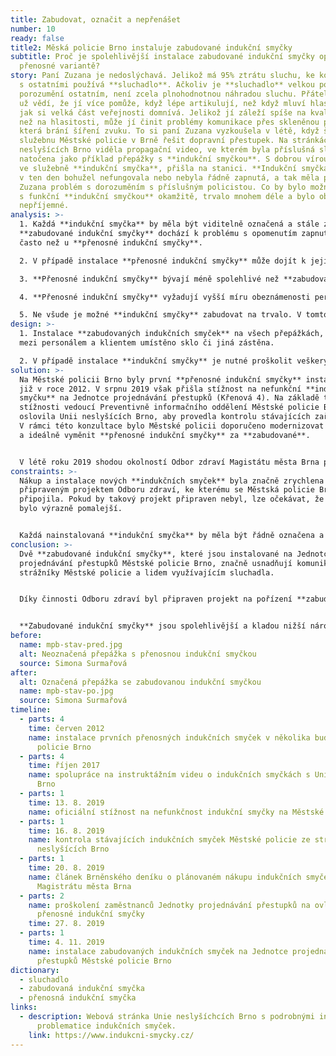 ```yaml
---
title: Zabudovat, označit a nepřenášet
number: 10
ready: false
title2: Měská policie Brno instaluje zabudované indukční smyčky
subtitle: Proč je spolehlivější instalace zabudované indukční smyčky oproti její
  přenosné variantě?
story: Paní Zuzana je nedoslýchavá. Jelikož má 95% ztrátu sluchu, ke komunikaci
  s ostatními používá **sluchadlo**. Ačkoliv je **sluchadlo** velkou pomocí pro
  porozumění ostatním, není zcela plnohodnotnou náhradou sluchu. Přátelé Zuzany
  už vědí, že jí více pomůže, když lépe artikulují, než když mluví hlasitěji,
  jak si velká část veřejnosti domnívá. Jelikož jí záleží spíše na kvalitě zvuku
  než na hlasitosti, může jí činit problémy komunikace přes skleněnou přepážku,
  která brání šíření zvuku. To si paní Zuzana vyzkoušela v létě, když šla na
  služebnu Městské policie v Brně řešit dopravní přestupek. Na stránkách Unie
  neslyšících Brno viděla propagační video, ve kterém byla příslušná služebna
  natočena jako příklad přepážky s **indukční smyčkou**. S dobrou vírou, že je
  ve služebně **indukční smyčka**, přišla na stanici. **Indukční smyčka** ale
  v ten den bohužel nefungovala nebo nebyla řádně zapnutá, a tak měla paní
  Zuzana problém s dorozuměním s příslušným policistou. Co by bylo možné vyřešit
  s funkční **indukční smyčkou** okamžitě, trvalo mnohem déle a bylo oboustraně
  nepříjemné.
analysis: >-
  1. Každá **indukční smyčka** by měla být viditelně označená a stále zapnutá. U
  **zabudované indukční smyčky** dochází k problému s opomenutím zapnutí méně
  často než u **přenosné indukční smyčky**.

  2. V případě instalace **přenosné indukční smyčky** může dojít k jejímu posunutí. Smyčka tedy vysílá signál do místa, kde uživatel **sluchadla** nestojí, takže signál dobře neslyší.

  3. **Přenosné indukční smyčky** bývají méně spolehlivé než **zabudované indukční smyčky**.

  4. **Přenosné indukční smyčky** vyžadují vyšší míru obeznámenosti persánálu s technologií indukce než je tomu u **zabudovaných indukčních smyček**.

  5. Ne všude je možné **indukční smyčky** zabudovat na trvalo. V tomto případě musí být řádně proškolen personál, jak **indukční smyčku** ovládat.
design: >-
  1. Instalace **zabudovaných indukčních smyček** na všech přepážkách, kde je
  mezi personálem a klientem umístěno sklo či jiná zástěna.

  2. V případě instalace **indukční smyčky** je nutné proškolit veškerý personál pracující na přepážkách. Obzvláště důležité je toto školení v případě, je-li instalována **přenosná indukční smyčka**, která vyžaduje složitější ovládání.
solution: >-
  Na Městské policii Brno byly první **přenosné indukční smyčky** instalovány
  již v roce 2012. V srpnu 2019 však přišla stížnost na nefunkční **indukční
  smyčku** na Jednotce projednávání přestupků (Křenová 4). Na základě této
  stížnosti vedoucí Preventivně informačního oddělení Městské policie Brno
  oslovila Unii neslyšících Brno, aby provedla kontrolu stávajících zařízení.
  V rámci této konzultace bylo Městské policii doporučeno modernizovat zařízení
  a ideálně vyměnit **přenosné indukční smyčky** za **zabudované**. 


  V létě roku 2019 shodou okolností Odbor zdraví Magistátu města Brna připravoval projekt na nákup **indukčních smyček** pro několik odborů a pracovišť magistrátu s přepážkámi. O této skutečnosti se vedoucí Preventivně informačního oddělení Městské policie Brno dočetla v denním tisku a kontaktovala Odbor zdraví s žádostí o připojení k projektu a zakoupení dvou **zabudovaných indukčních smyček** pro Jednotku projednávání přestupků. Jelikož Městská policie Brno administrativně spadá pod Magistrát města Brna, bylo žádosti ze strany Odboru zdraví vyhověno. Instalace a označení **indukčních smyček** proběhlo 4. listopadu 2019, tedy pouhých 84 dní od podání stížnosti na nefunkční **indukční smyčku** na témže pracovišti. Stávající i noví zaměstnanci Městské policie Brno jsou proškoleni na ovládání **indukčních smyček**, tudíž problém, který se vyskytl v srpnu roku 2019, by se již neměl opakovat.
constraints: >-
  Nákup a instalace nových **indukčních smyček** byla značně zrychlena již
  připraveným projektem Odboru zdraví, ke kterému se Městská policie Brno
  připojila. Pokud by takový projekt připraven nebyl, lze očekávat, že by řešení
  bylo výrazně pomalejší. 


  Každá nainstalovaná **indukční smyčka** by měla být řádně označena a personál, který indukční smyčku používá, by měl být proškolen (např. vědět, že je nutné mluvit do mikrofonu apod.). Je nutné myslet na opakování takových školení a především školení nových zaměstnanců.
conclusion: >-
  Dvě **zabudované indukční smyčky**, které jsou instalované na Jednotce
  projednávání přestupků Městské policie Brno, značně usnadňují komunikaci mezi
  strážníky Městské policie a lidem využívajícím sluchadla.


  Díky činnosti Odboru zdraví byl připraven projekt na pořízení **zabudovaných indukčních smyček**, ke kterému se mohla připojit i Městská policie Brno a identifikovaný problém rychle vyřešit.


  **Zabudované indukční smyčky** jsou spolehlivější a kladou nižší nároky na personál než je tomu u **přenosných indukčních smyček.**
before:
  name: mpb-stav-pred.jpg
  alt: Neoznačená přepážka s přenosnou indukční smyčkou
  source: Simona Surmařová
after:
  alt: Označená přepážka se zabudovanou indukční smyčkou
  name: mpb-stav-po.jpg
  source: Simona Surmařová
timeline:
  - parts: 4
    time: červen 2012
    name: instalace prvních přenosných indukčních smyček v několika budovách Městské
      policie Brno
  - parts: 4
    time: říjen 2017
    name: spolupráce na instruktážním videu o indukčních smyčkách s Unií neslyšících
      Brno
  - parts: 1
    time: 13. 8. 2019
    name: oficiální stížnost na nefunkčnost indukční smyčky na Městské policii Brno
  - parts: 1
    time: 16. 8. 2019
    name: kontrola stávajících indukčních smyček Městské policie ze strany Unie
      neslyšících Brno
  - parts: 1
    time: 20. 8. 2019
    name: článek Brněnského deníku o plánovaném nákupu indukčních smyček ze strany
      Magistrátu města Brna
  - parts: 2
    name: proškolení zaměstnanců Jednotky projednávání přestupků na ovládání
      přenosné indukční smyčky
    time: 27. 8. 2019
  - parts: 1
    time: 4. 11. 2019
    name: instalace zabudovaných indukčních smyček na Jednotce projednávání
      přestupků Městské policie Brno
dictionary:
  - sluchadlo
  - zabudovaná indukční smyčka
  - přenosná indukční smyčka
links:
  - description: Webová stránka Unie neslyšíchcích Brno s podrobnými informacemi o
      problematice indukčních smyček.
    link: https://www.indukcni-smycky.cz/
---
```

